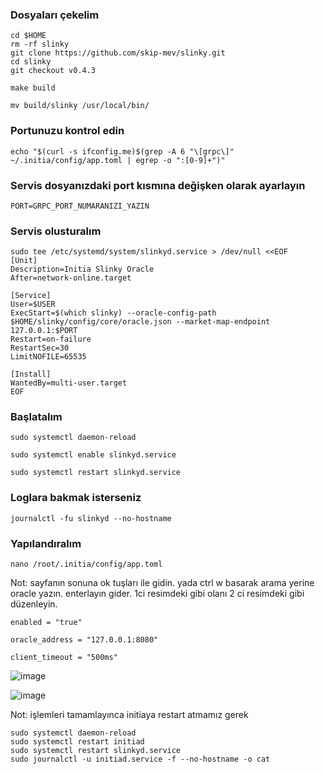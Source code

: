 ### Dosyaları çekelim
```
cd $HOME
rm -rf slinky
git clone https://github.com/skip-mev/slinky.git
cd slinky
git checkout v0.4.3
```
```
make build
```
```
mv build/slinky /usr/local/bin/
```
### Portunuzu kontrol edin
```
echo "$(curl -s ifconfig.me)$(grep -A 6 "\[grpc\]" ~/.initia/config/app.toml | egrep -o ":[0-9]+")"
```
### Servis dosyanızdaki port kısmına değişken olarak ayarlayın
```
PORT=GRPC_PORT_NUMARANIZI_YAZIN
```
### Servis olusturalım
```
sudo tee /etc/systemd/system/slinkyd.service > /dev/null <<EOF
[Unit]
Description=Initia Slinky Oracle
After=network-online.target

[Service]
User=$USER
ExecStart=$(which slinky) --oracle-config-path $HOME/slinky/config/core/oracle.json --market-map-endpoint 127.0.0.1:$PORT
Restart=on-failure
RestartSec=30
LimitNOFILE=65535

[Install]
WantedBy=multi-user.target
EOF
```
### Başlatalım
```
sudo systemctl daemon-reload
```
```
sudo systemctl enable slinkyd.service
```
```
sudo systemctl restart slinkyd.service
```
### Loglara bakmak isterseniz
```
journalctl -fu slinkyd --no-hostname
```
### Yapılandıralım
```
nano /root/.initia/config/app.toml
```
Not: sayfanın sonuna ok tuşları ile gidin. yada ctrl w basarak arama yerine oracle yazın. enterlayın gider. 1ci resimdeki gibi olanı 2 ci resimdeki gibi düzenleyin.
```
enabled = "true"
```
```
oracle_address = "127.0.0.1:8080"
```
```
client_timeout = "500ms"
```

![image](https://github.com/Core-Node-Team/Testnet-TR/assets/91562185/7c3c9f54-dcb3-42c7-bd5a-0c5b81fb85b4)

![image](https://github.com/Core-Node-Team/Testnet-TR/assets/91562185/e767f310-efde-4c19-955f-8d2120a918a7)

Not: işlemleri tamamlayınca initiaya restart atmamız gerek
```
sudo systemctl daemon-reload
sudo systemctl restart initiad
sudo systemctl restart slinkyd.service
sudo journalctl -u initiad.service -f --no-hostname -o cat
```
